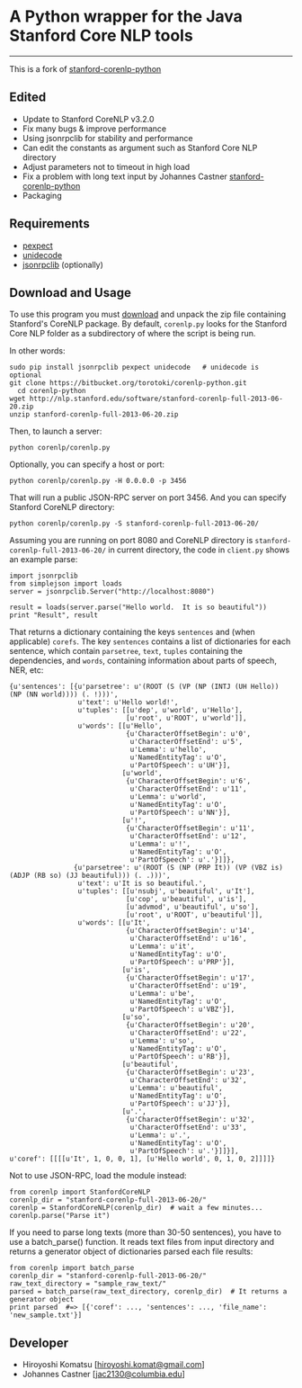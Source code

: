 # A Python wrapper for the Java Stanford Core NLP tools
---------------------------

This is a fork of [stanford-corenlp-python](https://github.com/dasmith/stanford-corenlp-python)

## Edited
   * Update to Stanford CoreNLP v3.2.0
   * Fix many bugs & improve performance
   * Using jsonrpclib for stability and performance
   * Can edit the constants as argument such as Stanford Core NLP directory
   * Adjust parameters not to timeout in high load
   * Fix a problem with long text input by Johannes Castner [stanford-corenlp-python](https://github.com/jac2130/stanford-corenlp-python)
   * Packaging

## Requirements
   * [pexpect](http://www.noah.org/wiki/pexpect)
   * [unidecode](http://pypi.python.org/pypi/Unidecode)
   * [jsonrpclib](https://github.com/joshmarshall/jsonrpclib) (optionally)

## Download and Usage

To use this program you must [download](http://nlp.stanford.edu/software/corenlp.shtml#Download) and unpack the zip file containing Stanford's CoreNLP package.  By default, `corenlp.py` looks for the Stanford Core NLP folder as a subdirectory of where the script is being run.


In other words:

    sudo pip install jsonrpclib pexpect unidecode   # unidecode is optional
    git clone https://bitbucket.org/torotoki/corenlp-python.git
	  cd corenlp-python
    wget http://nlp.stanford.edu/software/stanford-corenlp-full-2013-06-20.zip
    unzip stanford-corenlp-full-2013-06-20.zip

Then, to launch a server:

    python corenlp/corenlp.py

Optionally, you can specify a host or port:

    python corenlp/corenlp.py -H 0.0.0.0 -p 3456

That will run a public JSON-RPC server on port 3456.
And you can specify Stanford CoreNLP directory:

    python corenlp/corenlp.py -S stanford-corenlp-full-2013-06-20/


Assuming you are running on port 8080 and CoreNLP directory is `stanford-corenlp-full-2013-06-20/` in current directory, the code in `client.py` shows an example parse:

    import jsonrpclib
    from simplejson import loads
    server = jsonrpclib.Server("http://localhost:8080")

    result = loads(server.parse("Hello world.  It is so beautiful"))
    print "Result", result

That returns a dictionary containing the keys `sentences` and (when applicable) `corefs`. The key `sentences` contains a list of dictionaries for each sentence, which contain `parsetree`, `text`, `tuples` containing the dependencies, and `words`, containing information about parts of speech, NER, etc:

	{u'sentences': [{u'parsetree': u'(ROOT (S (VP (NP (INTJ (UH Hello)) (NP (NN world)))) (. !)))',
	                 u'text': u'Hello world!',
	                 u'tuples': [[u'dep', u'world', u'Hello'],
	                             [u'root', u'ROOT', u'world']],
	                 u'words': [[u'Hello',
	                             {u'CharacterOffsetBegin': u'0',
	                              u'CharacterOffsetEnd': u'5',
	                              u'Lemma': u'hello',
	                              u'NamedEntityTag': u'O',
	                              u'PartOfSpeech': u'UH'}],
	                            [u'world',
	                             {u'CharacterOffsetBegin': u'6',
	                              u'CharacterOffsetEnd': u'11',
	                              u'Lemma': u'world',
	                              u'NamedEntityTag': u'O',
	                              u'PartOfSpeech': u'NN'}],
	                            [u'!',
	                             {u'CharacterOffsetBegin': u'11',
	                              u'CharacterOffsetEnd': u'12',
	                              u'Lemma': u'!',
	                              u'NamedEntityTag': u'O',
	                              u'PartOfSpeech': u'.'}]]},
	                {u'parsetree': u'(ROOT (S (NP (PRP It)) (VP (VBZ is) (ADJP (RB so) (JJ beautiful))) (. .)))',
	                 u'text': u'It is so beautiful.',
	                 u'tuples': [[u'nsubj', u'beautiful', u'It'],
	                             [u'cop', u'beautiful', u'is'],
	                             [u'advmod', u'beautiful', u'so'],
	                             [u'root', u'ROOT', u'beautiful']],
	                 u'words': [[u'It',
	                             {u'CharacterOffsetBegin': u'14',
	                              u'CharacterOffsetEnd': u'16',
	                              u'Lemma': u'it',
	                              u'NamedEntityTag': u'O',
	                              u'PartOfSpeech': u'PRP'}],
	                            [u'is',
	                             {u'CharacterOffsetBegin': u'17',
	                              u'CharacterOffsetEnd': u'19',
	                              u'Lemma': u'be',
	                              u'NamedEntityTag': u'O',
	                              u'PartOfSpeech': u'VBZ'}],
	                            [u'so',
	                             {u'CharacterOffsetBegin': u'20',
	                              u'CharacterOffsetEnd': u'22',
	                              u'Lemma': u'so',
	                              u'NamedEntityTag': u'O',
	                              u'PartOfSpeech': u'RB'}],
	                            [u'beautiful',
	                             {u'CharacterOffsetBegin': u'23',
	                              u'CharacterOffsetEnd': u'32',
	                              u'Lemma': u'beautiful',
	                              u'NamedEntityTag': u'O',
	                              u'PartOfSpeech': u'JJ'}],
	                            [u'.',
	                             {u'CharacterOffsetBegin': u'32',
	                              u'CharacterOffsetEnd': u'33',
	                              u'Lemma': u'.',
	                              u'NamedEntityTag': u'O',
	                              u'PartOfSpeech': u'.'}]]}],
	u'coref': [[[[u'It', 1, 0, 0, 1], [u'Hello world', 0, 1, 0, 2]]]]}

Not to use JSON-RPC, load the module instead:

    from corenlp import StanfordCoreNLP
    corenlp_dir = "stanford-corenlp-full-2013-06-20/"
    corenlp = StanfordCoreNLP(corenlp_dir)  # wait a few minutes...
    corenlp.parse("Parse it")

If you need to parse long texts (more than 30-50 sentences), you have to use a batch_parse() function. It reads text files from input directory and returns a generator object of dictionaries parsed each file results:

    from corenlp import batch_parse
    corenlp_dir = "stanford-corenlp-full-2013-06-20/"
    raw_text_directory = "sample_raw_text/"
    parsed = batch_parse(raw_text_directory, corenlp_dir)  # It returns a generator object
    print parsed  #=> [{'coref': ..., 'sentences': ..., 'file_name': 'new_sample.txt'}]

## Developer
   * Hiroyoshi Komatsu [hiroyoshi.komat@gmail.com]
   * Johannes Castner [jac2130@columbia.edu]
